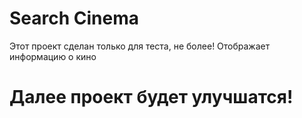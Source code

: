 # Search Cinema

Этот проект сделан только для теста, не более!
Отображает информацию о кино

# Далее проект будет улучшатся!